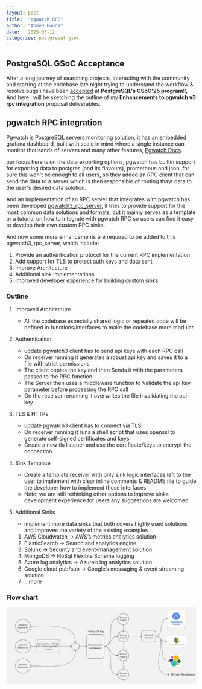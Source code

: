 ```yaml
---
layout: post
title:  "pgwatch RPC"
author: "Ahmed Gouda"
date:   2025-05-12
categories: postgresql gsoc 
---
```

## PostgreSQL GSoC Acceptance

After a long journey of searching projects, interacting with the community and starring at the codebase late night trying to understand the workflow & resolve bugs i have been [accepted](https://summerofcode.withgoogle.com/programs/2025/projects/4Be9mT3p) at __PostgreSQL's GSoC'25 program__!!, And here i will be sketching the outline of my __Enhancements to pgwatch v3 rpc integration__ proposal deliverables. 

## pgwatch RPC integration

[Pgwatch](https://github.com/cybertec-postgresql/pgwatch) is PostgreSQL servers monitoring solution, it has an embedded grafana dashboard, built with scale in mind where a single instance can monitor thousands of servers and many other features, [Pgwatch Docs](https://pgwat.ch). 

our focus here is on the data exporting options, pgwatch has builtin support for exporting data to postgres (and its flavours), prometheus and json. for sure this won't be enough to all users, so they added an RPC client that can send the data to a server which is then responsible of routing thayt data to the user's desired data solution.

And an implementation of an RPC server that integrates with pgwatch has been developed [pgwatch3_rpc_server](https://github.com/destrex271/pgwatch3_rpc_server), it tries to provide support for the most common data solutions and formats, but it mainly serves as a template or a tutorial on how to integrate with pgwatch RPC so users can find it easy to develop their own custom RPC sinks.

And now some more enhancements are required to be added to this pgwatch3_rpc_server, which include:
1. Provide an authentication protocol for the current RPC implementation
2. Add support for TLS to protect auth keys and data sent
3. Improve Architecture
4. Additional sink implementations 
5. Improved developer experience for building custom sinks

### Outline

1. Improved Architecture

    - All the codebase especially shared logic or repeated code will be defined in functions/interfaces to make the codebase more modular

2. ​Authentication

    - update pgwatch3 client has to send api keys with each RPC call
    - On receiver running it generates a robust api key and saves it to a file with strict permissions
    - The client copies the key and then Sends it with the parameters passed to the RPC function
    - The Server then uses a middleware function to Validate the api key parameter before processing the RPC call
    - On the receiver rerunning it overwrites the file invalidating the api key

3. TLS & HTTPs

    - update pgwatch3 client has to connect via TLS
    - On receiver running it runs a shell script that uses openssl to generate self-signed certificates and keys
    - Create a new tls listener and use the certificate/keys to encrypt the connection ​

4. ​Sink Template

    - Create a template receiver with only sink logic interfaces left to the user to implement with clear inline comments & README file to guide the developer how to implement those interfaces
    - Note: we are still rethinking other options to improve sinks development experience for users any suggestions are welcomed

5. Additional Sinks

    - implement more data sinks that both covers highly used solutions and improves the variety of the existing examples

    1. AWS Cloudwatch -> AWS’s metrics analytics solution
    2. ElasticSearch -> Search and analytics engine
    3. Splunk -> Security and event-management solution
    4. MongoDB -> NoSql Flexible Schema logging
    5. Azure log analytics -> Azure’s log analytics solution
    6. Google cloud pub/sub -> Google’s messaging & event streaming solution
    7. ...more

### Flow chart
![Flow Chart](/assets/images/Flowchart.jpg)